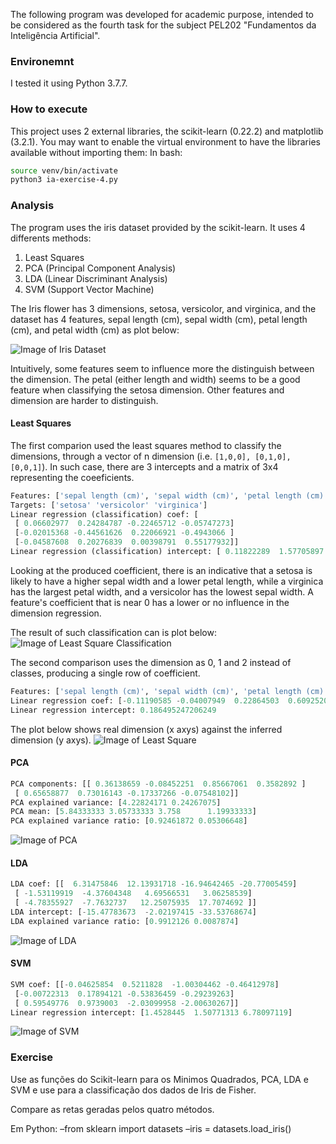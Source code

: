 The following program was developed for academic purpose, intended to be
considered as the fourth task for the subject PEL202 "Fundamentos da Inteligência
Artificial".

### Environemnt
I tested it using Python 3.7.7.

### How to execute
This project uses 2 external libraries, the scikit-learn (0.22.2) and matplotlib (3.2.1). You may want to enable the virtual environment to have the libraries available without importing them:
In bash:
```bash
source venv/bin/activate
python3 ia-exercise-4.py
```
### Analysis
The program uses the iris dataset provided by the scikit-learn. It uses 4 differents methods:
1. Least Squares
1. PCA (Principal Component Analysis)
1. LDA (Linear Discriminant Analysis)
1. SVM (Support Vector Machine)

The Iris flower has 3 dimensions, setosa, versicolor, and virginica, and the dataset has 4 features, sepal length (cm), sepal width (cm), petal length (cm), and petal width (cm) as plot below:

![Image of Iris Dataset](https://github.com/ClaudioBorges/Master/blob/master/PEL202/StatisticalLearning/img/Figure_1.png)

Intuitively, some features seem to influence more the distinguish between the dimension. The petal (either length and width) seems to be a good feature when classifying the setosa dimension. Other features and dimension are harder to distinguish.

#### Least Squares
The first comparion used the least squares method to classify the dimensions, through a vector of n dimension (i.e. `[1,0,0], [0,1,0], [0,0,1]`). In such case, there are 3 intercepts and a matrix of 3x4 representing the coeeficients.

```python
Features: ['sepal length (cm)', 'sepal width (cm)', 'petal length (cm)', 'petal width (cm)']
Targets: ['setosa' 'versicolor' 'virginica']
Linear regression (classification) coef: [
 [ 0.06602977  0.24284787 -0.22465712 -0.05747273]
 [-0.02015368 -0.44561626  0.22066921 -0.4943066 ]
 [-0.04587608  0.20276839  0.00398791  0.55177932]]
Linear regression (classification) intercept: [ 0.11822289  1.57705897 -0.69528186]
```
Looking at the produced coefficient, there is an indicative that a setosa is likely to have a higher sepal width and a lower petal length, while a virginica has the largest petal width, and a versicolor has the lowest sepal width.
A feature's coefficient that is near 0 has a lower or no influence in the dimension regression.

The result of such classification can is plot below:
![Image of Least Square Classification](https://github.com/ClaudioBorges/Master/blob/master/PEL202/StatisticalLearning/img/Figure_2.png)

The second comparison uses the dimension as 0, 1 and 2 instead of classes, producing a single row of coefficient. 
```python
Features: ['sepal length (cm)', 'sepal width (cm)', 'petal length (cm)', 'petal width (cm)']
Linear regression coef: [-0.11190585 -0.04007949  0.22864503  0.60925205]
Linear regression intercept: 0.186495247206249
```

The plot below shows real dimension (x axys) against the inferred dimension (y axys).
![Image of Least Square](https://github.com/ClaudioBorges/Master/blob/master/PEL202/StatisticalLearning/img/Figure_3.png)

#### PCA
```python
PCA components: [[ 0.36138659 -0.08452251  0.85667061  0.3582892 ]
 [ 0.65658877  0.73016143 -0.17337266 -0.07548102]]
PCA explained variance: [4.22824171 0.24267075]
PCA mean: [5.84333333 3.05733333 3.758      1.19933333]
PCA explained variance ratio: [0.92461872 0.05306648]
```
![Image of PCA](https://github.com/ClaudioBorges/Master/blob/master/PEL202/StatisticalLearning/img/Figure_4.png)

#### LDA
```python
LDA coef: [[  6.31475846  12.13931718 -16.94642465 -20.77005459]
 [ -1.53119919  -4.37604348   4.69566531   3.06258539]
 [ -4.78355927  -7.7632737   12.25075935  17.7074692 ]]
LDA intercept: [-15.47783673  -2.02197415 -33.53768674]
LDA explained variance ratio: [0.9912126 0.0087874]
```
![Image of LDA](https://github.com/ClaudioBorges/Master/blob/master/PEL202/StatisticalLearning/img/Figure_5.png)


#### SVM
```python
SVM coef: [[-0.04625854  0.5211828  -1.00304462 -0.46412978]
 [-0.00722313  0.17894121 -0.53836459 -0.29239263]
 [ 0.59549776  0.9739003  -2.03099958 -2.00630267]]
Linear regression intercept: [1.4528445  1.50771313 6.78097119]
```

![Image of SVM](https://github.com/ClaudioBorges/Master/blob/master/PEL202/StatisticalLearning/img/Figure_6.png)


### Exercise
Use as funções do Scikit-learn para os Minimos Quadrados, PCA, LDA e SVM e use para a classificação dos dados de Iris de Fisher.

Compare as retas geradas pelos quatro métodos.

Em Python:
–from sklearn import datasets
–iris = datasets.load_iris()
